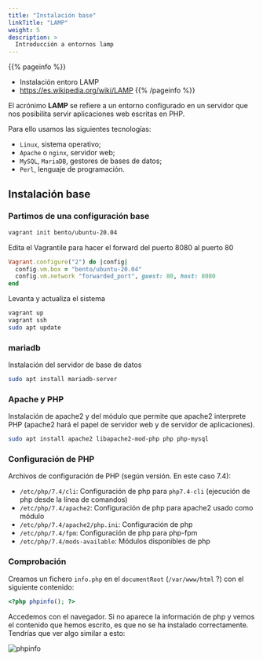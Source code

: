 ```yaml
---
title: "Instalación base"
linkTitle: "LAMP"
weight: 5
description: >
  Introducción a entornos lamp
---
```


{{% pageinfo %}}
* Instalación entoro LAMP
* https://es.wikipedia.org/wiki/LAMP
{{% /pageinfo %}}


El acrónimo **LAMP** se refiere a un entorno configurado en un servidor que nos posibilita servir aplicaciones web escritas en PHP.

Para ello usamos las siguientes tecnologías:

* `Linux`, sistema operativo;
* `Apache` o `nginx`, servidor web;
* `MySQL`, `MariaDB`, gestores de bases de datos;
* `Perl`, lenguaje de programación.


## Instalación base

### Partimos de una configuración base

```bash
vagrant init bento/ubuntu-20.04
```
Edita el Vagrantile para hacer el forward del puerto 8080 al puerto 80

```ruby
Vagrant.configure("2") do |config|
  config.vm.box = "bento/ubuntu-20.04"
  config.vm.network "forwarded_port", guest: 80, host: 8080
end
```

Levanta y actualiza el sistema

```bash 
vagrant up
vagrant ssh
sudo apt update
```

### mariadb
Instalación del servidor de base de datos

```bash
sudo apt install mariadb-server
```

### Apache y PHP

Instalación de apache2 y del módulo que permite que apache2 interprete PHP (apache2 hará el papel de servidor web y de servidor de aplicaciones).

```bash
sudo apt install apache2 libapache2-mod-php php php-mysql
```

### Configuración de PHP

Archivos de configuración de PHP (según versión. En este caso 7.4):

* `/etc/php/7.4/cli`: Configuración de php para `php7.4-cli` (ejecución de php desde la línea de comandos)
* `/etc/php/7.4/apache2`: Configuración de php para apache2 usado como módulo
* `/etc/php/7.4/apache2/php.ini`: Configuración de php
* `/etc/php/7.4/fpm`: Configuración de php para php-fpm
* `/etc/php/7.4/mods-available`: Módulos disponibles de php


### Comprobación

Creamos un fichero `info.php` en el `documentRoot` (`/var/www/html` ?) con el siguiente contenido:

```php
<?php phpinfo(); ?>
```
Accedemos con el navegador. Si no aparece la información de php y vemos el contenido que hemos escrito, es que no se ha instalado correctamente. Tendrías que ver algo similar a esto:

![phpinfo](/Resources/phpinfo.png)